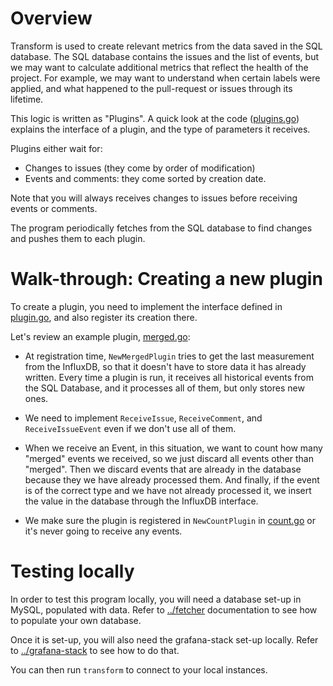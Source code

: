 Overview
========

Transform is used to create relevant metrics from the data saved in the SQL
database. The SQL database contains the issues and the list of events,
but we may want to calculate additional metrics that reflect the health of
the project.  For example, we may want to understand when certain labels were
applied, and what happened to the pull-request or issues through its lifetime.

This logic is written as "Plugins". A quick look at the code
([plugins.go](plugins.go)) explains the interface of a plugin, and the type of
parameters it receives.

Plugins either wait for:
- Changes to issues (they come by order of modification)
- Events and comments: they come sorted by creation date.

Note that you will always receives changes to issues before receiving events or
comments.

The program periodically fetches from the SQL database to find changes and
pushes them to each plugin.

Walk-through: Creating a new plugin
===================================

To create a plugin, you need to implement the interface defined in
[plugin.go](plugins/plugin.go), and also register its creation there.

Let's review an example plugin, [merged.go](merged.go):

- At registration time, `NewMergedPlugin` tries to get the last measurement from
  the InfluxDB, so that it doesn't have to store data it has already written.
  Every time a plugin is run, it receives all historical events from the SQL
  Database, and it processes all of them, but only stores new ones.

- We need to implement `ReceiveIssue`, `ReceiveComment`, and `ReceiveIssueEvent`
  even if we don't use all of them.

- When we receive an Event, in this situation, we want to count how many
  "merged" events we received, so we just discard all events other than
  "merged". Then we discard events that are already in the database because they
  we have already processed them. And finally, if the event is of the correct
  type and we have not already processed it, we insert the value in the database
  through the InfluxDB interface.

- We make sure the plugin is registered in `NewCountPlugin` in [count.go](plugins/count.go) or it's
  never going to receive any events.

Testing locally
===============

In order to test this program locally, you will need a database set-up in MySQL,
populated with data. Refer to [../fetcher](../fetcher/)
documentation to see how to populate your own database.

Once it is set-up, you will also need the grafana-stack set-up locally. Refer to
[../grafana-stack](../grafana-stack/) to see how to do that.

You can then run `transform` to connect to your local instances.

